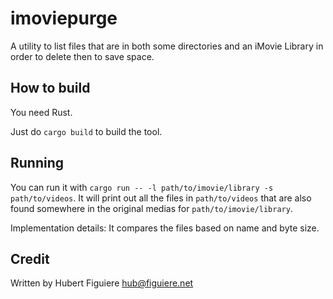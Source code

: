 imoviepurge
===========

A utility to list files that are in both some directories and an
iMovie Library in order to delete then to save space.

How to build
------------

You need Rust.

Just do `cargo build` to build the tool.

Running
-------

You can run it with `cargo run -- -l path/to/imovie/library -s
path/to/videos`.  It will print out all the files in `path/to/videos`
that are also found somewhere in the original medias for
`path/to/imovie/library`.

Implementation details:
It compares the files based on name and byte size.


Credit
------

Written by Hubert Figuiere <hub@figuiere.net>
